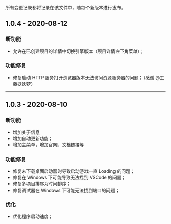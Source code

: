所有变更记录都将记录在该文件中，随每个新版本进行发布。

## 1.0.4 - 2020-08-12

### 新功能

- 允许在已创建项目的详情中切换引擎版本（项目详情左下角菜单）；

### 功能修复

- 修复启动 HTTP 服务打开浏览器版本无法访问资源服务器的问题；（感谢 @工藤妖妖梦）

---

## 1.0.3 - 2020-08-10

### 新功能

- 增加关于信息
- 增加自动更新功能；
- 增加主菜单，增加官网、文档链接等

### 功能修复

- 修复未下载桌面启动器时导致启动游戏一直 Loading 的问题；
- 修复在 Windows 下可能导致无法找到 VSCode 的问题；
- 修复多项目排序为时间排序；
- 修复调试器在 Windows 下可能无法找到端口的问题；

### 优化

- 优化程序启动速度；
